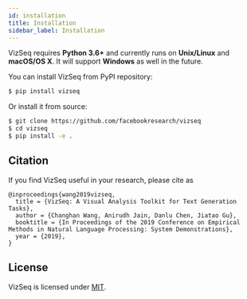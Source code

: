 ```yaml
---
id: installation
title: Installation
sidebar_label: Installation
---
```


VizSeq requires **Python 3.6+** and currently runs on **Unix/Linux** and **macOS/OS X**. It will support **Windows** as well in the future.

You can install VizSeq from PyPI repository:
```bash
$ pip install vizseq
```
Or install it from source:
```bash
$ git clone https://github.com/facebookresearch/vizseq
$ cd vizseq
$ pip install -e .
```

## Citation
If you find VizSeq useful in your research, please cite as
```
@inproceedings{wang2019vizseq,
  title = {VizSeq: A Visual Analysis Toolkit for Text Generation Tasks},
  author = {Changhan Wang, Anirudh Jain, Danlu Chen, Jiatao Gu},
  booktitle = {In Proceedings of the 2019 Conference on Empirical Methods in Natural Language Processing: System Demonstrations},
  year = {2019},
}
```

## License

VizSeq is licensed under [MIT](https://github.com/facebookresearch/vizseq/blob/master/LICENSE).
